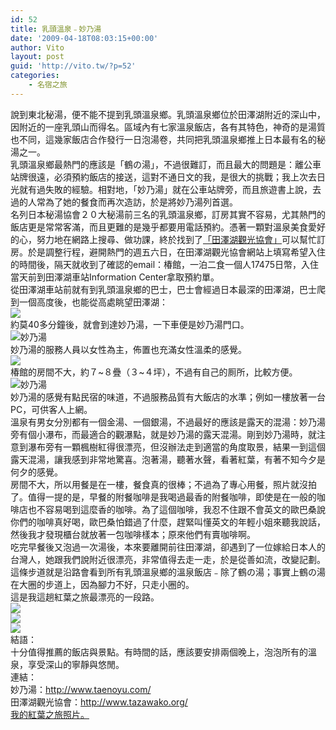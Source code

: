 ```yaml
---
id: 52
title: 乳頭溫泉﹣妙乃湯
date: '2009-04-18T08:03:15+00:00'
author: Vito
layout: post
guid: 'http://vito.tw/?p=52'
categories:
    - 名宿之旅
---
```


說到東北秘湯，便不能不提到乳頭溫泉鄉。乳頭溫泉鄉位於田澤湖附近的深山中，因附近的一座乳頭山而得名。區域內有七家溫泉飯店，各有其特色，神奇的是湯質也不同，這幾家飯店合作發行一日泡湯卷，共同把乳頭溫泉鄉推上日本最有名的秘湯之一。  
乳頭溫泉鄉最熱門的應該是「鶴の湯」，不過很難訂，而且最大的問題是：離公車站牌很遠，必須預約飯店的接送，這對不通日文的我，是很大的挑戰；我上次去日光就有過失敗的經驗。相對地，「妙乃湯」就在公車站牌旁，而且旅遊書上說，去過的人常為了她的餐食而再次造訪，於是將妙乃湯列首選。  
名列日本秘湯協會２０大秘湯前三名的乳頭溫泉鄉，訂房其實不容易，尤其熱門的飯店更是常常客滿，而且更難的是幾乎都要用電話預約。憑著一顆對溫泉美食愛好的心，努力地在網路上搜尋、做功課，終於找到了[「田澤湖觀光協會」](http://www.tazawako.org/)可以幫忙訂房。於是調整行程，避開熱門的週五六日，在田澤湖觀光協會網站上填寫希望入住的時間後，隔天就收到了確認的email：椿館，一泊二食一個人17475日幣，入住當天前到田澤湖車站Information Center拿取預約單。  
從田澤湖車站前就有到乳頭溫泉鄉的巴士，巴士會經過日本最深的田澤湖，巴士爬到一個高度後，也能從高處眺望田澤湖：  
![](http://farm4.static.flickr.com/3374/3335634594_460168c61f.jpg?v=0)  
約莫40多分鐘後，就會到達妙乃湯，一下車便是妙乃湯門口。  
![妙乃湯](http://farm4.static.flickr.com/3645/3333687588_e5bbda867e.jpg?v=0)  
妙乃湯的服務人員以女性為主，佈置也充滿女性溫柔的感覺。  
![](http://farm4.static.flickr.com/3660/3333854072_510718d448.jpg?v=0)  
椿館的房間不大，約７~８疊（３~４坪），不過有自己的厠所，比較方便。  
![妙乃湯](http://farm4.static.flickr.com/3394/3332800203_e9fd065dcf.jpg?v=0)  
妙乃湯的感覺有點民宿的味道，不過服務品質有大飯店的水準；例如一樓放著一台PC，可供客人上網。  
溫泉有男女分別都有一個金湯、一個銀湯，不過最好的應該是露天的混湯：妙乃湯旁有個小瀑布，而最適合的觀瀑點，就是妙乃湯的露天混湯。剛到妙乃湯時，就注意到瀑布旁有一顆楓樹紅得很漂亮，但沒辦法走到適當的角度取景，結果一到這個露天混湯，讓我感到非常地驚喜。泡著湯，聽著水聲，看著紅葉，有著不知今夕是何夕的感覺。  
房間不大，所以用餐是在一樓，餐食真的很棒；不過為了專心用餐，照片就沒拍了。值得一提的是，早餐的附餐咖啡是我喝過最香的附餐咖啡，即使是在一般的咖啡店也不容易喝到這麼香的咖啡。為了這個咖啡，我忍不住跟不會英文的歐巴桑說你們的咖啡真好喝，歐巴桑怕錯過了什麼，趕緊叫懂英文的年輕小姐來聽我說話，然後我才發現櫃台就放著一包咖啡樣本；原來他們有賣咖啡啊。  
吃完早餐後又泡過一次湯後，本來要離開前往田澤湖，卻遇到了一位嫁給日本人的台灣人，她跟我們說附近很漂亮，非常值得去走一走，於是從善如流，改變記劃。  
這條步道就是沿路會看到所有乳頭溫泉鄉的溫泉飯店﹣除了鶴の湯；事實上鶴の湯在大圈的步道上，因為腳力不好，只走小圈的。  
這是我這趟紅葉之旅最漂亮的一段路。  
![](http://farm4.static.flickr.com/3613/3334644567_9a0ebe2432.jpg?v=0)  
![](http://farm4.static.flickr.com/3659/3335495106_c7a77b4fa0.jpg?v=0)  
![](http://farm4.static.flickr.com/3650/3334759313_ddb4b42d2d.jpg?v=0)  
結語：  
十分值得推薦的飯店與景點。有時間的話，應該要安排兩個晚上，泡泡所有的溫泉，享受深山的寧靜與悠閒。  
連結：  
妙乃湯：http://www.taenoyu.com/  
田澤湖觀光協會：http://www.tazawako.org/  
[我的紅葉之旅照片。](http://photo.vito.tw/som/index.html?set=72157615245909732)